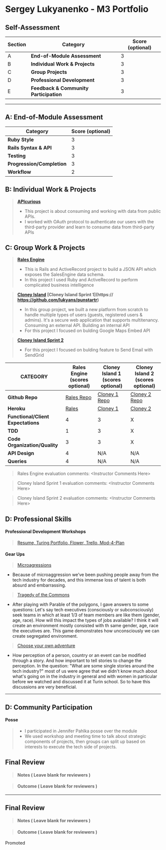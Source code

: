 # Sergey Lukyanenko - M3 Portfolio

## Self-Assessment

| Section | Category | Score (optional) |
| --- | ----- | --- |
| A | **End-of-Module Assessment** | 3 |
| B | **Individual Work & Projects** | 3 |
| C | **Group Projects** | 3 |
| D | **Professional Development** | 3 |
| E | **Feedback & Community Participation** | 3 |

-----------------------

## A: End-of-Module Assessment

| Category | Score (optional) |
| ----- | --- |
| **Ruby Style** | 3 |
| **Rails Syntax & API** | 3 |
| **Testing** | 3 |
| **Progression/Completion** | 3 |
| **Workflow** | 2 |

## B: Individual Work & Projects

> **[APIcurious](http://backend.turing.io/module3/projects/apicurious)**
>* This project is about consuming and working with data from public APIs.
>* I worked with OAuth protocol to authenticate our users with the third-party provider and learn to consume data from third-party APIs

## C: Group Work & Projects

> **[Rales Engine](http://backend.turing.io/module3/projects/rails_engine)**
>* This is Rails and ActiveRecord project to build a JSON API which exposes the SalesEngine data schema.
>* In this project I used Ruby and ActiveRecord to perform complicated business intelligence

> **[Cloney Island](http://backend.turing.io/module3/projects/cloney_island/cloney_island)**
> **[Cloney Island Sprint 1](https:// https://github.com/lukyans/punstartr)**
>* In this group project, we built a new platform from scratch to handle multiple types of users (guests, registered users & admins). It's a secure web application that supports multitenancy. Consuming an external API. Building an internal API
>* For this project I focused on bulding Google Maps Embed API


> **[Cloney Island Sprint 2](https://https://github.com/lukyans/fair_bnb)**
>* For this project I focused on bulding feature to Send Email with SendGrid

| CATEGORY | Rales Engine (scores optional) | Cloney Island 1 (scores optional) | Cloney Island 2 (scores optional) |
| --- | --- | --- | --- |
| **Github Repo** | [Rales Repo](https://github.com/lukyans/rails_engine) | [Cloney 1 Repo](https://github.com/lukyans/punstartr) | [Cloney 2 Repo](https://https://github.com/lukyans/fair-bnb) |
| **Heroku** | [Rales](https://https://rails-engine-api.herokuapp.com/) | [Cloney 1](https://http://puntstartr.herokuapp.com/) | [Cloney 2](https://fair-b-n-b.herokuapp.com) |
| **Functional/Client Expectations** | 4 | 3 | X |
| **TDD** | 1 | 3 | X |
| **Code Organization/Quality** | 3 | 3 | X |
| **API Design** | 4 | N/A | N/A |
| **Queries** | 4 | N/A | N/A |

> Rales Engine evaluation comments:
\<Instructor Comments Here>

> Cloney Island Sprint 1 evaluation comments:
\<Instructor Comments Here>

> Cloney Island Sprint 2 evaluation comments:
\<Instructor Comments Here>

## D: Professional Skills

#### **Professional Development Workshops**
> [Resume, Turing Portfolio, Flower, Trello, Mod-4-Plan](https://github.com/turingschool/career-development-curriculum/blob/master/deliverable_submissions/1701-b/<Sergey_Lukyanenko.md>)

#### **Gear Ups**

> [Microagressions](https://github.com/turingschool/gear-up/blob/master/microaggressions_original.markdown)
* Because of microaggression we’ve been pushing people away from the tech industry for decades, and this immense loss of talent is both absurd and embarrassing.

> [Tragedy of the Commons](https://github.com/turingschool/gear-up/blob/master/tragedy_of_the_commons.markdown)
* After playing with Parable of the polygons, I gave answers to some questions:
Let's say tech executives (consciously or subconsciously) seek teams in which at least 1/3 of team members are like them (gender, age, race). How will this impact the types of jobs available?
I think it will create an environment mostly consisted with th same gender, age, race the executives are.
This game demonstrates how unconsciously we can create segregated environment.

> [Choose your own adventure](https://github.com/turingschool/gear-up/)
* How perception of a person, country or an event can be modified through a story. And how important to tell stories to change the perception. In the question: "What are some single stories around the tech industry?" most of us were agree that we didn't know much about what's going on in the industry in general and with women in particular before we watched and discussed it at Turin school. So to have this discussions are very beneficial.   

-----------------------

## D: Community Participation

#### **Posse**
  >* I participated in Jennifer Pahlka posse over the module
  >* We used workshop and meeting time to talk about strategic components of projects, then groups can split up based on interests to execute the tech side of projects.

## Final Review

> #### Notes ( Leave blank for reviewers )

> #### Outcome ( Leave blank for reviewers )

------------------

## Final Review

> #### Notes ( Leave blank for reviewers )

> #### Outcome ( Leave blank for reviewers )
Promoted
